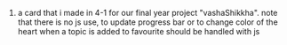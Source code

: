 1. a card that i made in 4-1 for our final year project "vashaShikkha". note that there is no js use, to update progress bar or to change color of the heart when a topic is added to favourite should be handled with js

<img src="">